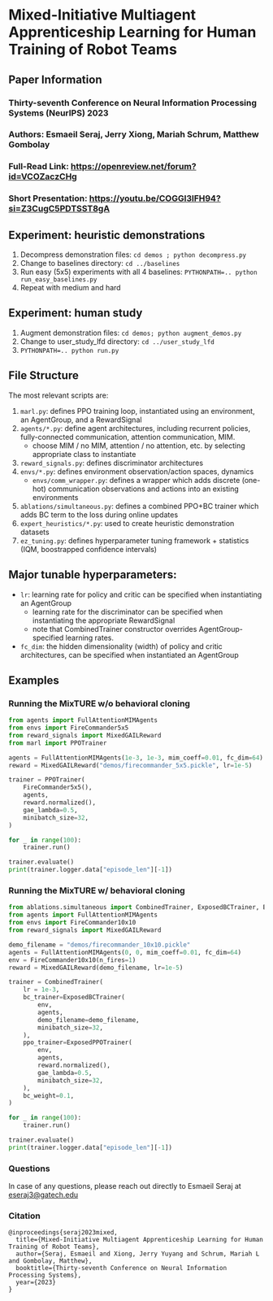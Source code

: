 # Mixed-Initiative Multiagent Apprenticeship Learning for Human Training of Robot Teams

## Paper Information

### Thirty-seventh Conference on Neural Information Processing Systems (NeurIPS) 2023
### Authors: Esmaeil Seraj, Jerry Xiong, Mariah Schrum, Matthew Gombolay
### Full-Read Link: https://openreview.net/forum?id=VCOZaczCHg
### Short Presentation: https://youtu.be/COGGl3lFH94?si=Z3CugC5PDTSST8gA

## Experiment: heuristic demonstrations

1. Decompress demonstration files: `cd demos ; python decompress.py`
2. Change to baselines directory: `cd ../baselines`
3. Run easy (5x5) experiments with all 4 baselines:
`PYTHONPATH=.. python run_easy_baselines.py`
4. Repeat with medium and hard

## Experiment: human study

1. Augment demonstration files: `cd demos; python augment_demos.py`
2. Change to user_study_lfd directory: `cd ../user_study_lfd`
3. `PYTHONPATH=.. python run.py`

## File Structure

The most relevant scripts are:
1. `marl.py`: defines PPO training loop, instantiated using an environment, an AgentGroup, and a RewardSignal
2. `agents/*.py`: define agent architectures, including recurrent policies, fully-connected communication, attention communication, MIM.
   - choose MIM / no MIM, attention / no attention, etc. by selecting appropriate class to instantiate
3. `reward_signals.py`: defines discriminator architectures
4. `envs/*.py`: defines environment observation/action spaces, dynamics
   - `envs/comm_wrapper.py`: defines a wrapper which adds discrete (one-hot) communication observations and actions into an existing environments
5. `ablations/simultaneous.py`: defines a combined PPO+BC trainer which adds BC term to the loss during online updates
6. `expert_heuristics/*.py`: used to create heuristic demonstration datasets
7. `ez_tuning.py`: defines hyperparameter tuning framework + statistics (IQM, boostrapped confidence intervals)

## Major tunable hyperparameters:

- `lr`: learning rate for policy and critic can be specified when instantiating an AgentGroup
  - learning rate for the discriminator can be specified when instantiating the appropriate RewardSignal
  - note that CombinedTrainer constructor overrides AgentGroup-specified learning rates.
- `fc_dim`: the hidden dimensionality (width) of policy and critic architectures, can be
specified when instantiated an AgentGroup

## Examples

### Running the MixTURE w/o behavioral cloning

```python
from agents import FullAttentionMIMAgents
from envs import FireCommander5x5
from reward_signals import MixedGAILReward
from marl import PPOTrainer

agents = FullAttentionMIMAgents(1e-3, 1e-3, mim_coeff=0.01, fc_dim=64)
reward = MixedGAILReward("demos/firecommander_5x5.pickle", lr=1e-5)

trainer = PPOTrainer(
    FireCommander5x5(),
    agents,
    reward.normalized(),
    gae_lambda=0.5,
    minibatch_size=32,
)

for _ in range(100):
    trainer.run()

trainer.evaluate()
print(trainer.logger.data["episode_len"][-1])
```

### Running the MixTURE w/ behavioral cloning

```python
from ablations.simultaneous import CombinedTrainer, ExposedBCTrainer, ExposedPPOTrainer
from agents import FullAttentionMIMAgents
from envs import FireCommander10x10
from reward_signals import MixedGAILReward

demo_filename = "demos/firecommander_10x10.pickle"
agents = FullAttentionMIMAgents(0, 0, mim_coeff=0.01, fc_dim=64)
env = FireCommander10x10(n_fires=1)
reward = MixedGAILReward(demo_filename, lr=1e-5)

trainer = CombinedTrainer(
    lr = 1e-3,
    bc_trainer=ExposedBCTrainer(
        env,
        agents,
        demo_filename=demo_filename,
        minibatch_size=32,
    ),
    ppo_trainer=ExposedPPOTrainer(
        env,
        agents,
        reward.normalized(),
        gae_lambda=0.5,
        minibatch_size=32,
    ),
    bc_weight=0.1,
)

for _ in range(100):
    trainer.run()

trainer.evaluate()
print(trainer.logger.data["episode_len"][-1])
```
### Questions

In case of any questions, please reach out directly to Esmaeil Seraj at <eseraj3@gatech.edu>

### Citation

```
@inproceedings{seraj2023mixed,
  title={Mixed-Initiative Multiagent Apprenticeship Learning for Human Training of Robot Teams},
  author={Seraj, Esmaeil and Xiong, Jerry Yuyang and Schrum, Mariah L and Gombolay, Matthew},
  booktitle={Thirty-seventh Conference on Neural Information Processing Systems},
  year={2023}
}
```
